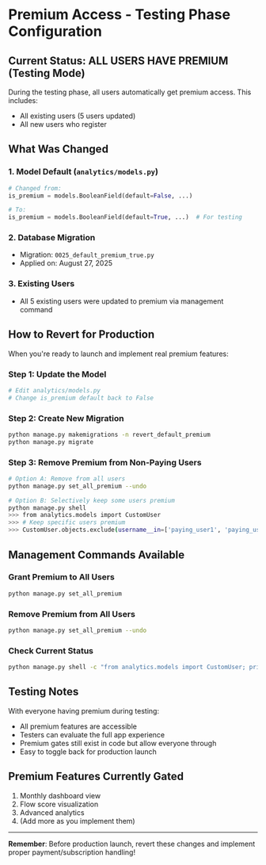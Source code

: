 # Premium Access - Testing Phase Configuration

## Current Status: ALL USERS HAVE PREMIUM (Testing Mode)

During the testing phase, all users automatically get premium access. This includes:
- All existing users (5 users updated)
- All new users who register

## What Was Changed

### 1. Model Default (`analytics/models.py`)
```python
# Changed from:
is_premium = models.BooleanField(default=False, ...)

# To:
is_premium = models.BooleanField(default=True, ...)  # For testing
```

### 2. Database Migration
- Migration: `0025_default_premium_true.py`
- Applied on: August 27, 2025

### 3. Existing Users
- All 5 existing users were updated to premium via management command

## How to Revert for Production

When you're ready to launch and implement real premium features:

### Step 1: Update the Model
```bash
# Edit analytics/models.py
# Change is_premium default back to False
```

### Step 2: Create New Migration
```bash
python manage.py makemigrations -n revert_default_premium
python manage.py migrate
```

### Step 3: Remove Premium from Non-Paying Users
```bash
# Option A: Remove from all users
python manage.py set_all_premium --undo

# Option B: Selectively keep some users premium
python manage.py shell
>>> from analytics.models import CustomUser
>>> # Keep specific users premium
>>> CustomUser.objects.exclude(username__in=['paying_user1', 'paying_user2']).update(is_premium=False)
```

## Management Commands Available

### Grant Premium to All Users
```bash
python manage.py set_all_premium
```

### Remove Premium from All Users
```bash
python manage.py set_all_premium --undo
```

### Check Current Status
```bash
python manage.py shell -c "from analytics.models import CustomUser; print(f'Premium users: {CustomUser.objects.filter(is_premium=True).count()}/{CustomUser.objects.count()}')"
```

## Testing Notes

With everyone having premium during testing:
- All premium features are accessible
- Testers can evaluate the full app experience
- Premium gates still exist in code but allow everyone through
- Easy to toggle back for production launch

## Premium Features Currently Gated

1. Monthly dashboard view
2. Flow score visualization
3. Advanced analytics
4. (Add more as you implement them)

---
**Remember**: Before production launch, revert these changes and implement proper payment/subscription handling!